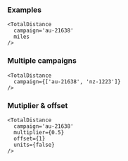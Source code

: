 ### Examples

```
<TotalDistance
  campaign='au-21638'
  miles
/>
```

### Multiple campaigns

```
<TotalDistance
  campaign={['au-21638', 'nz-1223']}
/>
```

### Mutiplier & offset

```
<TotalDistance
  campaign='au-21638'
  multiplier={0.5}
  offset={1}
  units={false}
/>
```
